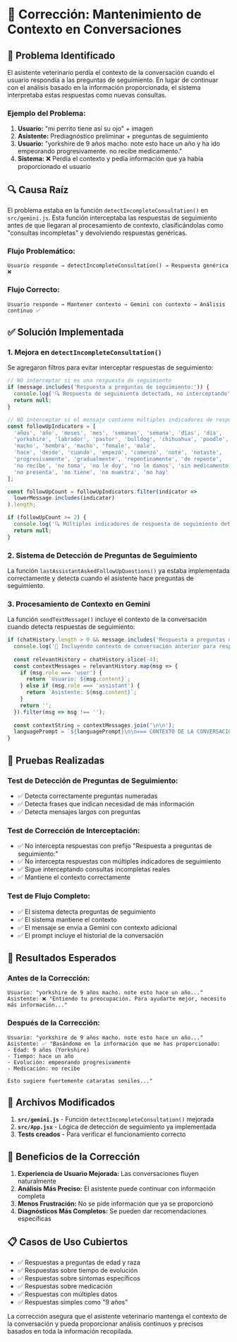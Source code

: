 # 🔧 Corrección: Mantenimiento de Contexto en Conversaciones

## 🚨 Problema Identificado

El asistente veterinario perdía el contexto de la conversación cuando el usuario respondía a las preguntas de seguimiento. En lugar de continuar con el análisis basado en la información proporcionada, el sistema interpretaba estas respuestas como nuevas consultas.

### **Ejemplo del Problema:**

1. **Usuario:** "mi perrito tiene así su ojo" + imagen
2. **Asistente:** Prediagnóstico preliminar + preguntas de seguimiento
3. **Usuario:** "yorkshire de 9 años macho. note esto hace un año y ha ido empeorando progresivamente. no recibe medicamento."
4. **Sistema:** ❌ Perdía el contexto y pedía información que ya había proporcionado el usuario

## 🔍 Causa Raíz

El problema estaba en la función `detectIncompleteConsultation()` en `src/gemini.js`. Esta función interceptaba las respuestas de seguimiento antes de que llegaran al procesamiento de contexto, clasificándolas como "consultas incompletas" y devolviendo respuestas genéricas.

### **Flujo Problemático:**
```
Usuario responde → detectIncompleteConsultation() → Respuesta genérica ❌
```

### **Flujo Correcto:**
```
Usuario responde → Mantener contexto → Gemini con contexto → Análisis continuo ✅
```

## ✅ Solución Implementada

### **1. Mejora en `detectIncompleteConsultation()`**

Se agregaron filtros para evitar interceptar respuestas de seguimiento:

```javascript
// NO interceptar si es una respuesta de seguimiento
if (message.includes('Respuesta a preguntas de seguimiento:')) {
  console.log('🔍 Respuesta de seguimiento detectada, no interceptando');
  return null;
}

// NO interceptar si el mensaje contiene múltiples indicadores de respuesta a preguntas
const followUpIndicators = [
  'años', 'año', 'meses', 'mes', 'semanas', 'semana', 'días', 'día',
  'yorkshire', 'labrador', 'pastor', 'bulldog', 'chihuahua', 'poodle', 'german shepherd',
  'macho', 'hembra', 'macho', 'female', 'male',
  'hace', 'desde', 'cuando', 'empezó', 'comenzó', 'noté', 'notaste',
  'progresivamente', 'gradualmente', 'repentinamente', 'de repente',
  'no recibe', 'no toma', 'no le doy', 'no le damos', 'sin medicamento',
  'no presenta', 'no tiene', 'no muestra', 'no hay'
];

const followUpCount = followUpIndicators.filter(indicator => 
  lowerMessage.includes(indicator)
).length;

if (followUpCount >= 2) {
  console.log('🔍 Múltiples indicadores de respuesta de seguimiento detectados, no interceptando');
  return null;
}
```

### **2. Sistema de Detección de Preguntas de Seguimiento**

La función `lastAssistantAskedFollowUpQuestions()` ya estaba implementada correctamente y detecta cuando el asistente hace preguntas de seguimiento.

### **3. Procesamiento de Contexto en Gemini**

La función `sendTextMessage()` incluye el contexto de la conversación cuando detecta respuestas de seguimiento:

```javascript
if (chatHistory.length > 0 && message.includes('Respuesta a preguntas de seguimiento:')) {
  console.log('🔄 Incluyendo contexto de conversación anterior para respuesta de seguimiento');
  
  const relevantHistory = chatHistory.slice(-4);
  const contextMessages = relevantHistory.map(msg => {
    if (msg.role === 'user') {
      return `Usuario: ${msg.content}`;
    } else if (msg.role === 'assistant') {
      return `Asistente: ${msg.content}`;
    }
    return '';
  }).filter(msg => msg !== '');
  
  const contextString = contextMessages.join('\n\n');
  languagePrompt = `${languagePrompt}\n\n=== CONTEXTO DE LA CONVERSACIÓN ANTERIOR ===\n${contextString}\n\n=== RESPUESTA ACTUAL DEL USUARIO ===\n${message}\n\nPor favor, continúa con el análisis basado en la información proporcionada por el usuario, sin pedir información que ya te ha dado.`;
}
```

## 🧪 Pruebas Realizadas

### **Test de Detección de Preguntas de Seguimiento:**
- ✅ Detecta correctamente preguntas numeradas
- ✅ Detecta frases que indican necesidad de más información
- ✅ Detecta mensajes largos con preguntas

### **Test de Corrección de Interceptación:**
- ✅ No intercepta respuestas con prefijo "Respuesta a preguntas de seguimiento:"
- ✅ No intercepta respuestas con múltiples indicadores de seguimiento
- ✅ Sigue interceptando consultas incompletas reales
- ✅ Mantiene el contexto correctamente

### **Test de Flujo Completo:**
- ✅ El sistema detecta preguntas de seguimiento
- ✅ El sistema mantiene el contexto
- ✅ El mensaje se envía a Gemini con contexto adicional
- ✅ El prompt incluye el historial de la conversación

## 🎯 Resultados Esperados

### **Antes de la Corrección:**
```
Usuario: "yorkshire de 9 años macho. note esto hace un año..."
Asistente: ❌ "Entiendo tu preocupación. Para ayudarte mejor, necesito más información..."
```

### **Después de la Corrección:**
```
Usuario: "yorkshire de 9 años macho. note esto hace un año..."
Asistente: ✅ "Basándome en la información que me has proporcionado:
- Edad: 9 años (Yorkshire)
- Tiempo: hace un año
- Evolución: empeorando progresivamente
- Medicación: no recibe

Esto sugiere fuertemente cataratas seniles..."
```

## 🔧 Archivos Modificados

1. **`src/gemini.js`** - Función `detectIncompleteConsultation()` mejorada
2. **`src/App.jsx`** - Lógica de detección de seguimiento ya implementada
3. **Tests creados** - Para verificar el funcionamiento correcto

## 🚀 Beneficios de la Corrección

1. **Experiencia de Usuario Mejorada:** Las conversaciones fluyen naturalmente
2. **Análisis Más Preciso:** El asistente puede continuar con información completa
3. **Menos Frustración:** No se pide información que ya se proporcionó
4. **Diagnósticos Más Completos:** Se pueden dar recomendaciones específicas

## 📋 Casos de Uso Cubiertos

- ✅ Respuestas a preguntas de edad y raza
- ✅ Respuestas sobre tiempo de evolución
- ✅ Respuestas sobre síntomas específicos
- ✅ Respuestas sobre medicación
- ✅ Respuestas con múltiples datos
- ✅ Respuestas simples como "9 años"

La corrección asegura que el asistente veterinario mantenga el contexto de la conversación y pueda proporcionar análisis continuos y precisos basados en toda la información recopilada.
